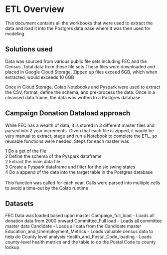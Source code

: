 # ETL Overview

This document contains all the workbooks that were used to extract the data and load it into the Postgres data base where it was then used for modeling

## Solutions used

Data was sourced from various public file sets including FEC and the Census.  Total data from these file sets   These files were downloaded and placed in Google Cloud Storage.  Zipped up files exceed 6GB, which when extracted, would exceeds 10 6GB

Once in Cloud Storage, Colab Notebooks and Pyspark were used to extract the CSV, format, define the schema, and pre-process the data.  Once in a cleansed data frame, the data was written to a Postgres database

## Campaign Donation Dataload approach

While FEC has a wealth of data, it is stored in 3 different master files and parsed into 2 year increments.  Given that each file is zipped, it would be very manual to extract, stage and run a Notebook to complete the ETL, so reusable functions were needed.  Steps for each master was

1 Do a get of the file<BR>
2 Define the schema of the Pyspark dataframe<BR>
2 Extract the main data file<BR>
3 Create a Pyspark dataframe and filter for the six swing states<BR>
4 Do a append of the data into the target table in the Postgres database<BR>
<BR>
This function was called for each year.  Calls were parsed into multiple cells to avoid a time-out by the Colab runtime

## Datasets

FEC Data was loaded based upon master
Campaign_full_load - Loads all donation data from 2000 onward
Committee_Full load - Loads all committee master data
Candidate - Loads all data from the Candidate master
Education_and_Unemployment_Metrics - Loads valuable census data to help do County level analysis
Health_and_Postal_Code_loading - Loads county-level health metrics and the table to do the Postal Code to county lookup
